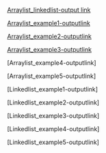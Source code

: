 [Arraylist_linkedlist-output link](https://github.com/Divyaprabhu784/Divya-java/blob/main/arraylist_linkedlist.png)

[Arraylist_example1-outputlink](https://github.com/Divyaprabhu784/Divya-java/blob/main/Arraylist_example1.png)

[Arraylist_example2-outputlink](https://github.com/Divyaprabhu784/Divya-java/blob/main/Arraylist_example2.png)

[Arraylist_example3-outputlink](https://github.com/Divyaprabhu784/Divya-java/blob/main/Arraylist_example3.png)

[Arraylist_example4-outputlink]

[Arraylist_example5-outputlink]

[Linkedlist_example1-outputlink]

[Linkedlist_example2-outputlink]

[Linkedlist_example3-outputlink]

[Linkedlist_example4-outputlink]

[Linkedlist_example5-outputlink]
